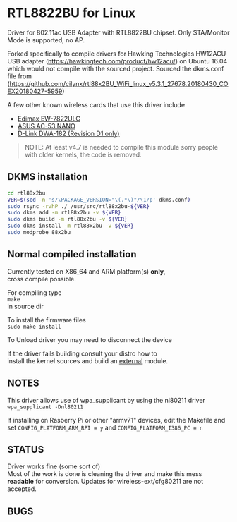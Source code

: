# RTL8822BU for Linux

Driver for 802.11ac USB Adapter with RTL8822BU chipset. 
Only STA/Monitor Mode is supported, no AP.  

Forked specifically to compile drivers for Hawking Technologies HW12ACU USB adapter (https://hawkingtech.com/product/hw12acu/) on Ubuntu 16.04 which would not compile with the sourced project. 
Sourced the dkms.conf file from (https://github.com/cilynx/rtl88x2BU_WiFi_linux_v5.3.1_27678.20180430_COEX20180427-5959)

A few other known wireless cards that use this driver include 
* [Edimax EW-7822ULC](http://us.edimax.com/edimax/merchandise/merchandise_detail/data/edimax/us/wireless_adapters_ac1200_dual-band/ew-7822ulc/)
* [ASUS AC-53 NANO](https://www.asus.com/Networking/USB-AC53-Nano/)
* [D-Link DWA-182 (Revision D1 only)](http://ca.dlink.com/products/connect/wireless-ac1200-dual-band-usb-adapter/)


> NOTE: At least v4.7 is needed to compile this module
> sorry people with older kernels, the code is removed.

## DKMS installation

```bash
cd rtl88x2bu
VER=$(sed -n 's/\PACKAGE_VERSION="\(.*\)"/\1/p' dkms.conf)
sudo rsync -rvhP ./ /usr/src/rtl88x2bu-${VER}
sudo dkms add -m rtl88x2bu -v ${VER}
sudo dkms build -m rtl88x2bu -v ${VER}
sudo dkms install -m rtl88x2bu -v ${VER}
sudo modprobe 88x2bu
```

## Normal compiled installation 

Currently tested on X86_64 and ARM platform(s) **only**,  
cross compile possible.

For compiling type  
`make`  
in source dir  

To install the firmware files  
`sudo make install`

To Unload driver you may need to disconnect the device  

If the driver fails building consult your distro how to  
install the kernel sources and build an <u>external</u> module.

## NOTES
This driver allows use of wpa_supplicant by using the nl80211 driver
`wpa_supplicant -Dnl80211`

If installing on Rasberry Pi or other "armv71" devices, edit the Makefile and set `CONFIG_PLATFORM_ARM_RPI = y` and `CONFIG_PLATFORM_I386_PC = n`

## STATUS
Driver works fine (some sort of)  
Most of the work is done is cleaning the driver and make this mess **readable**   for conversion.
Updates for wireless-ext/cfg80211  are not accepted.  
  
## BUGS 
